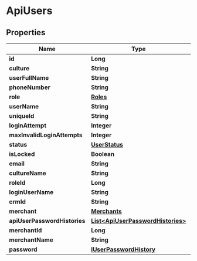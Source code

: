 
# ApiUsers

## Properties
Name | Type | Description | Notes
------------ | ------------- | ------------- | -------------
**id** | **Long** |  | 
**culture** | **String** |  |  [optional]
**userFullName** | **String** |  |  [optional]
**phoneNumber** | **String** |  |  [optional]
**role** | [**Roles**](Roles.md) |  |  [optional]
**userName** | **String** |  |  [optional]
**uniqueId** | **String** |  |  [optional]
**loginAttempt** | **Integer** |  | 
**maxInvalidLoginAttempts** | **Integer** |  | 
**status** | [**UserStatus**](UserStatus.md) |  | 
**isLocked** | **Boolean** |  | 
**email** | **String** |  |  [optional]
**cultureName** | **String** |  |  [optional]
**roleId** | **Long** |  | 
**loginUserName** | **String** |  |  [optional]
**crmId** | **String** |  |  [optional]
**merchant** | [**Merchants**](Merchants.md) |  |  [optional]
**apiUserPasswordHistories** | [**List&lt;ApiUserPasswordHistories&gt;**](ApiUserPasswordHistories.md) |  |  [optional]
**merchantId** | **Long** |  | 
**merchantName** | **String** |  |  [optional]
**password** | [**IUserPasswordHistory**](IUserPasswordHistory.md) |  |  [optional]



